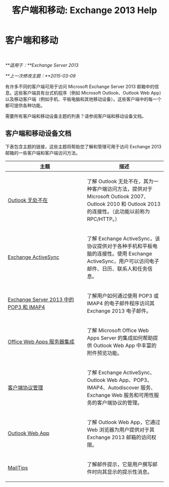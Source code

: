 ﻿---
title: '客户端和移动: Exchange 2013 Help'
TOCTitle: 客户端和移动
ms:assetid: d67342e7-6ee0-4228-9f84-721b2a53fb4c
ms:mtpsurl: https://technet.microsoft.com/zh-cn/library/JJ150572(v=EXCHG.150)
ms:contentKeyID: 50491745
ms.date: 01/11/2018
mtps_version: v=EXCHG.150
ms.translationtype: HT
---

# 客户端和移动

 

_**适用于：**Exchange Server 2013_

_**上一次修改主题：**2015-03-09_

有许多不同的客户端可用于访问 Microsoft Exchange Server 2013 邮箱中的信息。这些客户端具有台式机程序（例如 Microsoft Outlook、Outlook Web App）以及移动客户端（例如手机、平板电脑和其他移动设备）。这些客户端中的每一个都可提供各种功能。

需要所有客户端和移动设备主题的列表？请参阅客户端和移动设备文档。

## 客户端和移动设备文档

下表包含主题的链接，这些主题将帮助您了解和管理可用于访问 Exchange 2013 邮箱的一些客户端和客户端访问方法。


<table>
<colgroup>
<col style="width: 50%" />
<col style="width: 50%" />
</colgroup>
<thead>
<tr class="header">
<th>主题</th>
<th>描述</th>
</tr>
</thead>
<tbody>
<tr class="odd">
<td><p><a href="outlook-anywhere-exchange-2013-help.md">Outlook 无处不在</a></p></td>
<td><p>了解 Outlook 无处不在，其为一种客户端访问方法，提供对于 Microsoft Outlook 2007、Outlook 2010 和 Outlook 2013 的连接性。（此功能以前称为 RPC/HTTP。）</p></td>
</tr>
<tr class="even">
<td><p><a href="exchange-activesync-exchange-2013-help.md">Exchange ActiveSync</a></p></td>
<td><p>了解 Exchange ActiveSync，该协议提供对于各种手机和平板电脑的连接性。使用 Exchange ActiveSync，用户可以访问电子邮件、日历、联系人和任务信息。</p></td>
</tr>
<tr class="odd">
<td><p><a href="pop3-and-imap4-in-exchange-server-2013-exchange-2013-help.md">Exchange Server 2013 中的 POP3 和 IMAP4</a></p></td>
<td><p>了解用户如何通过使用 POP3 或 IMAP4 的电子邮件程序访问其 Exchange 2013 电子邮件。</p></td>
</tr>
<tr class="even">
<td><p><a href="https://technet.microsoft.com/zh-cn/library/jj150495(v=exchg.150)">Office Web Apps 服务器集成</a></p></td>
<td><p>了解 Microsoft Office Web Apps Server 的集成如何帮助提供 Outlook Web App 中丰富的附件预览功能。</p></td>
</tr>
<tr class="odd">
<td><p><a href="client-protocol-management-exchange-2013-help.md">客户端协议管理</a></p></td>
<td><p>了解 Exchange ActiveSync、Outlook Web App、POP3、IMAP4、Autodiscover 服务、Exchange Web 服务和可用性服务的客户端协议的管理。</p></td>
</tr>
<tr class="even">
<td><p><a href="outlook-web-app-exchange-2013-help.md">Outlook Web App</a></p></td>
<td><p>了解 Outlook Web App，它通过 Web 浏览器为用户提供对于其 Exchange 2013 邮箱的访问权限。</p></td>
</tr>
<tr class="odd">
<td><p><a href="mailtips-exchange-2013-help.md">MailTips</a></p></td>
<td><p>了解邮件提示，它是用户撰写邮件时向其显示的提示性消息。</p></td>
</tr>
</tbody>
</table>

